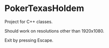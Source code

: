 # PokerTexasHoldem
Project for C++ classes.

Should work on resolutions other than 1920x1080.

Exit by pressing Escape.

